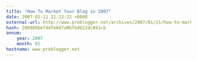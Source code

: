 ```yaml
---
title: "How To Market Your Blog in 2007"
date: 2007-01-11 22:13:22 +0000
external-url: http://www.problogger.net/archives/2007/01/11/how-to-market-your-blog-in-2007/
hash: 280889bef44fe687a0bfbd622dc041cb
annum:
    year: 2007
    month: 01
hostname: www.problogger.net
---
```



